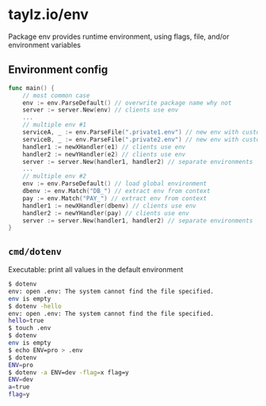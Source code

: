# taylz.io/env

Package env provides runtime environment, using flags, file, and/or environment variables

## Environment config

```go
func main() {
	// most common case
	env := env.ParseDefault() // overwrite package name why not
	server := server.New(env) // clients use env
	...
	// multiple env #1
	serviceA, _ := env.ParseFile(".private1.env") // new env with custom file name
	serviceB, _ := env.ParseFile(".private2.env") // new env with custom file name
	handler1 := newXHandler(e1) // clients use env
	handler2 := newYHandler(e2) // clients use env
	server := server.New(handler1, handler2) // separate environments
	...
	// multiple env #2
	env := env.ParseDefault() // load global environment
	dbenv := env.Match("DB_") // extract env from context
	pay := env.Match("PAY_") // extract env from context
	handler1 := newXHandler(dbenv) // clients use env
	handler2 := newYHandler(pay) // clients use env
	server := server.New(handler1, handler2) // separate environments
}
```

## `cmd/dotenv`

Executable: print all values in the default environment

```sh
$ dotenv
env: open .env: The system cannot find the file specified.
env is empty
$ dotenv -hello
env: open .env: The system cannot find the file specified.
hello=true
$ touch .env
$ dotenv
env is empty
$ echo ENV=pro > .env
$ dotenv
ENV=pro
$ dotenv -a ENV=dev -flag=x flag=y
ENV=dev
a=true
flag=y
```
